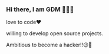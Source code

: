 ### Hi there, I am GDM 👋😎😁

 
 
 love to code❤



willing to develop open source projects.




Ambitious to become a hacker!!😉👾
 
 
